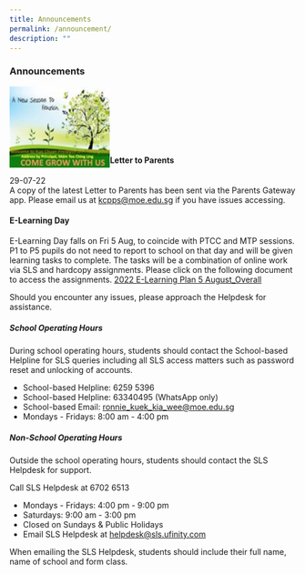 ```yaml
---
title: Announcements
permalink: /announcement/
description: ""
---
```

### Announcements

<img src="/images/Announcements.jpg" 
     style="width:35%" align=left>
		 
<br><br><br><br><br><br>

#### Letter to Parents		 
29-07-22<br>
A copy of the latest Letter to Parents has been sent via the Parents Gateway app. Please email us at [kcpps@moe.edu.sg](mailto:kcpps@moe.edu.sg) if you have issues accessing.  

#### E-Learning Day
E-Learning Day falls on Fri 5 Aug, to coincide with PTCC and MTP sessions. P1 to P5 pupils do not need to report to school on that day and will be given learning tasks to complete. The tasks will be a combination of online work via SLS and hardcopy assignments. Please click on the following document to access the assignments.
[2022 E-Learning Plan 5 August_Overall](/files/2022%20e-learning%20plan%205%20August_Overall.pdf)

Should you encounter any issues, please approach the Helpdesk for assistance.

##### School Operating Hours
During school operating hours, students should contact the School-based Helpline for SLS queries including all SLS access matters such as password reset and unlocking of accounts.

* School-based Helpline: 6259 5396
* School-based Helpline: 63340495 (WhatsApp only) 
* School-based Email: [ronnie_kuek_kia_wee@moe.edu.sg](mailto:ronnie_kuek_kia_wee@moe.edu.sg)
* Mondays - Fridays: 8:00 am - 4:00 pm

##### Non-School Operating Hours
Outside the school operating hours, students should contact the SLS Helpdesk for support.

Call SLS Helpdesk at 6702 6513

* Mondays - Fridays: 4:00 pm - 9:00 pm
* Saturdays: 9:00 am - 3:00 pm
* Closed on Sundays & Public Holidays
* Email SLS Helpdesk at [helpdesk@sls.ufinity.com](mailto:helpdesk@sls.ufinity.com)

When emailing the SLS Helpdesk, students should include their full name, name of school and form class.